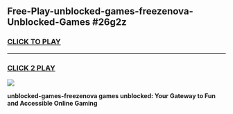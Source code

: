 
## Free-Play-unblocked-games-freezenova-Unblocked-Games #26g2z
<h3>
<a href="https://news.freeplayer.one?title=unblocked-games-freezenova&ref=8M">CLICK TO PLAY</a></h3>
<hr>

<h3>
<a href="https://news.freeplayer.one?title=unblocked-games-freezenova&ref=8M">CLICK 2 PLAY</a>
  
</h3>

<a href="https://news.freeplayer.one?title=unblocked-games-freezenova&ref=8M"><img src="https://clearcache.store/games.png"></a>


**unblocked-games-freezenova games unblocked: Your Gateway to Fun and Accessible Online Gaming**
